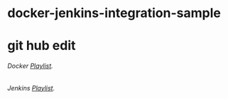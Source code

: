 # docker-jenkins-integration-sample
# git hub edit
###### Docker [Playlist](https://www.youtube.com/watch?v=Tg2krHXHzBc&list=PLVz2XdJiJQxzMiFDnwxUDxmuZQU3igcBb).
###### Jenkins [Playlist](https://www.youtube.com/watch?v=Nw3UohhcPO0&list=PLVz2XdJiJQxwS0BZUHX34ocLTJtRGSQzN).
